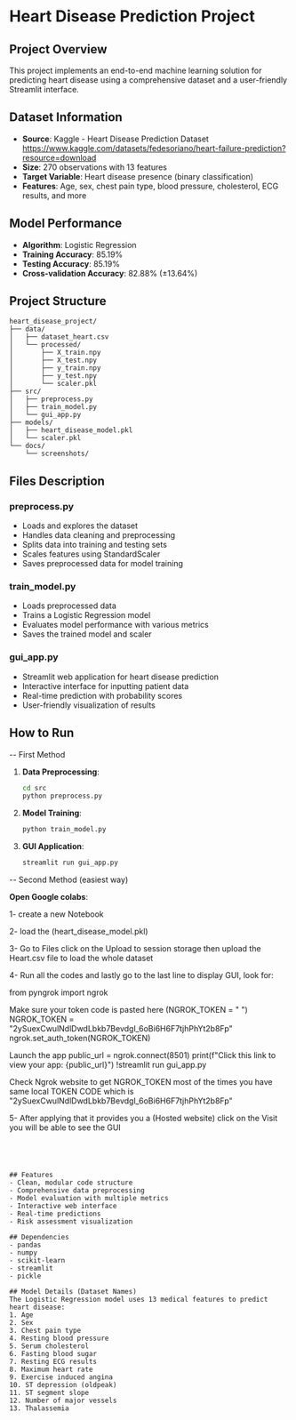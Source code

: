 # Heart Disease Prediction Project

## Project Overview
This project implements an end-to-end machine learning solution for predicting heart disease using a comprehensive dataset and a user-friendly Streamlit interface.

## Dataset Information
- **Source**: Kaggle - Heart Disease Prediction Dataset https://www.kaggle.com/datasets/fedesoriano/heart-failure-prediction?resource=download
- **Size**: 270 observations with 13 features
- **Target Variable**: Heart disease presence (binary classification)
- **Features**: Age, sex, chest pain type, blood pressure, cholesterol, ECG results, and more

## Model Performance
- **Algorithm**: Logistic Regression
- **Training Accuracy**: 85.19%
- **Testing Accuracy**: 85.19%
- **Cross-validation Accuracy**: 82.88% (±13.64%)

## Project Structure
```
heart_disease_project/
├── data/
│   ├── dataset_heart.csv
│   └── processed/
│       ├── X_train.npy
│       ├── X_test.npy
│       ├── y_train.npy
│       ├── y_test.npy
│       └── scaler.pkl
├── src/
│   ├── preprocess.py
│   ├── train_model.py
│   └── gui_app.py
├── models/
│   ├── heart_disease_model.pkl
│   └── scaler.pkl
└── docs/
    └── screenshots/
```

## Files Description

### preprocess.py
- Loads and explores the dataset
- Handles data cleaning and preprocessing
- Splits data into training and testing sets
- Scales features using StandardScaler
- Saves preprocessed data for model training

### train_model.py
- Loads preprocessed data
- Trains a Logistic Regression model
- Evaluates model performance with various metrics
- Saves the trained model and scaler

### gui_app.py
- Streamlit web application for heart disease prediction
- Interactive interface for inputting patient data
- Real-time prediction with probability scores
- User-friendly visualization of results

## How to Run 

-- First Method 

1. **Data Preprocessing**:
   ```bash
   cd src
   python preprocess.py
   ```

2. **Model Training**:
   ```bash
   python train_model.py
   ```

3. **GUI Application**:
   ```bash
   streamlit run gui_app.py
   ```
-- Second Method (easiest way)

 **Open Google colabs**:
 
   1- create a new Notebook 
   
   2- load the (heart_disease_model.pkl)
  
   3- Go to Files click on the Upload to session storage then upload the Heart.csv file to load the whole dataset 

   4- Run all the codes and lastly go to the last line to display GUI, look for: 
  
  
   from pyngrok import ngrok

Make sure your token code is pasted here (NGROK_TOKEN = " ") 
NGROK_TOKEN = "2ySuexCwulNdlDwdLbkb7Bevdgl_6oBi6H6F7tjhPhYt2b8Fp"
ngrok.set_auth_token(NGROK_TOKEN)

Launch the app
public_url = ngrok.connect(8501)
print(f"Click this link to view your app: {public_url}")
!streamlit run gui_app.py

  Check Ngrok website to get NGROK_TOKEN most of the times you have same local TOKEN CODE which is "2ySuexCwulNdlDwdLbkb7Bevdgl_6oBi6H6F7tjhPhYt2b8Fp"

   5- After applying that it provides you a (Hosted website) click on the Visit you will be able to see the GUI 
   
   ```




## Features
- Clean, modular code structure
- Comprehensive data preprocessing
- Model evaluation with multiple metrics
- Interactive web interface
- Real-time predictions
- Risk assessment visualization

## Dependencies
- pandas
- numpy
- scikit-learn
- streamlit
- pickle

## Model Details (Dataset Names)
The Logistic Regression model uses 13 medical features to predict heart disease:
1. Age
2. Sex
3. Chest pain type
4. Resting blood pressure
5. Serum cholesterol
6. Fasting blood sugar
7. Resting ECG results
8. Maximum heart rate
9. Exercise induced angina
10. ST depression (oldpeak)
11. ST segment slope
12. Number of major vessels
13. Thalassemia


